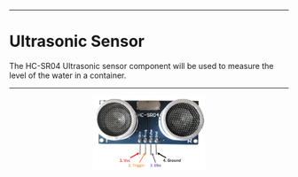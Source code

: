 ___
# Ultrasonic Sensor

The HC-SR04 Ultrasonic sensor component will be used to measure the level of the water in a container.
___
<center><img src="images/Ultrasonic.png" width="40%"></center>
